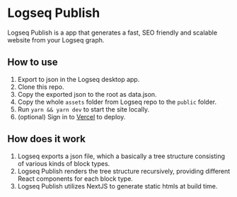 # Logseq Publish

Logseq Publish is a app that generates a fast, SEO friendly and scalable website from your Logseq graph.

## How to use

1. Export to json in the Logseq desktop app.
2. Clone this repo.
3. Copy the exported json to the root as data.json.
4. Copy the whole `assets` folder from Logseq repo to the `public` folder.
5. Run `yarn && yarn dev` to start the site locally.
6. (optional) Sign in to [Vercel](https://vercel.com) to deploy.

## How does it work

1. Logseq exports a json file, which a basically a tree structure consisting of various kinds of block types.
2. Logseq Publish renders the tree structure recursively, providing different React components for each block type.
3. Logseq Publish utilizes NextJS to generate static htmls at build time.
